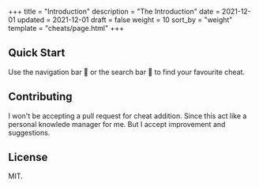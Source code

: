 +++
title = "Introduction"
description = "The Introduction"
date = 2021-12-01
updated = 2021-12-01
draft = false
weight = 10
sort_by = "weight"
template = "cheats/page.html"
+++

## Quick Start

Use the navigation bar 🧭 or the search bar 🔎 to find your favourite cheat.

## Contributing

I won't be accepting a pull request for cheat addition. Since this act like a personal knowlede manager for me.
But I accept improvement and suggestions.

## License

MIT.
